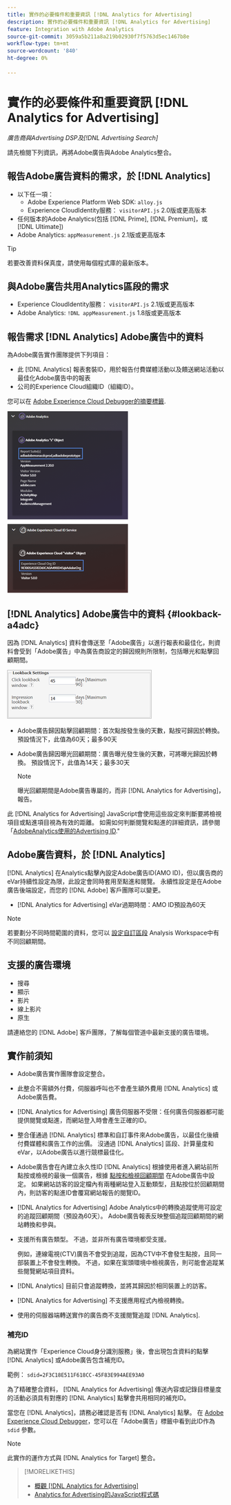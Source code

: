 ```yaml
---
title: 實作的必要條件和重要資訊 [!DNL Analytics for Advertising]
description: 實作的必要條件和重要資訊 [!DNL Analytics for Advertising]
feature: Integration with Adobe Analytics
source-git-commit: 3059a5b211a8a219b02930f7f5763d5ec1467b8e
workflow-type: tm+mt
source-wordcount: '840'
ht-degree: 0%

---
```


# 實作的必要條件和重要資訊 [!DNL Analytics for Advertising]

*廣告商與Advertising DSP及[!DNL Advertising Search]*

請先檢閱下列資訊，再將Adobe廣告與Adobe Analytics整合。

## 報告Adobe廣告資料的需求，於 [!DNL Analytics]

* 以下任一項：
   * Adobe Experience Platform Web SDK: `alloy.js`
   * Experience CloudIdentity服務： `visitorAPI.js` 2.0版或更高版本
* 任何版本的Adobe Analytics(包括 [!DNL Prime], [!DNL Premium]，或 [!DNL Ultimate])
* Adobe Analytics: `appMeasurement.js` 2.1版或更高版本

>[!TIP]
>
>若要改善資料保真度，請使用每個程式庫的最新版本。

## 與Adobe廣告共用Analytics區段的需求

* Experience CloudIdentity服務： `visitorAPI.js` 2.1版或更高版本
* Adobe Analytics: `!DNL appMeasurement.js` 1.8版或更高版本

## 報告需求 [!DNL Analytics] Adobe廣告中的資料

為Adobe廣告實作團隊提供下列項目：

* 此 [!DNL Analytics] 報表套裝ID，用於報告付費媒體活動以及饋送網站活動以最佳化Adobe廣告中的報表
* 公司的Experience Cloud組織ID（組織ID）。

您可以在 [Adobe Experience Cloud Debugger的摘要標籤](https://experienceleague.adobe.com/docs/debugger/using-v2/summary.html).

![Experience Cloud Debugger摘要畫面](/help/integrations/assets/a4adc-debugger-summary.png)

## [!DNL Analytics] Adobe廣告中的資料 {#lookback-a4adc}

因為 [!DNL Analytics] 資料會傳送至「Adobe廣告」以進行報表和最佳化，則資料會受到「Adobe廣告」中為廣告商設定的歸因規則所限制，包括曝光和點擊回顧期間。

![Adobe廣告中的廣告商層級回顧期間設定](/help/integrations/assets/a4adc-lookbacks.png)

* Adobe廣告歸因點擊回顧期間：首次點按發生後的天數，點按可歸因於轉換。 預設情況下，此值為60天；最多90天
* Adobe廣告歸因曝光回顧期間：廣告曝光發生後的天數，可將曝光歸因於轉換。 預設情況下，此值為14天；最多30天

   >[!NOTE]
   >
   > 曝光回顧期間是Adobe廣告專屬的，而非 [!DNL Analytics for Advertising]，報告。

此 [!DNL Analytics for Advertising] JavaScript會使用這些設定來判斷要將檢視項目或點進項目視為有效的距離。 如需如何判斷閱覽和點進的詳細資訊，請參閱「[AdobeAnalytics使用的Advertising ID](ids.md).&quot;

## Adobe廣告資料，於 [!DNL Analytics]

[!DNL Analytics] 在Analytics點擊內設定Adobe廣告ID(AMO ID)，但以廣告商的eVar持續性設定為限，此設定會同時套用至點進和閱覽。 永續性設定是在Adobe廣告後端設定，而您的 [!DNL Adobe] 客戶團隊可以變更。

* [!DNL Analytics for Advertising] eVar過期時間：AMO ID預設為60天

>[!NOTE]
>
>若要劃分不同時間範圍的資料，您可以 [設定自訂區段](https://experienceleague.adobe.com/docs/analytics/components/segmentation/segmentation-workflow/seg-build.html) Analysis Workspace中有不同回顧期間。

## 支援的廣告環境

* 搜尋
* 顯示
* 影片
* 線上影片
* 原生

請連絡您的 [!DNL Adobe] 客戶團隊，了解每個管道中最新支援的廣告環境。

## 實作前須知

* Adobe廣告實作團隊會設定整合。

* 此整合不需額外付費，伺服器呼叫也不會產生額外費用 [!DNL Analytics] 或Adobe廣告費。

* [!DNL Analytics for Advertising] 廣告伺服器不受限：任何廣告伺服器都可能提供閱覽或點進，而網站登入時會產生正確的ID。

* 整合僅通過 [!DNL Analytics] 標準和自訂事件來Adobe廣告，以最佳化後續付費媒體和廣告工作的出價。 沒通過 [!DNL Analytics] 區段、計算量度和eVar，以Adobe廣告以進行競標最佳化。

* Adobe廣告會在內建立永久性ID [!DNL Analytics] 根據使用者進入網站前所點按或檢視的最後一個廣告，根據 [點按和檢視回顧期間](#lookback-a4adc) 在Adobe廣告中設定。 如果網站訪客的設定檔內有兩種網站登入互動類型，且點按位於回顧期間內，則訪客的點進ID會覆寫網站報告的閱覽ID。

* [!DNL Analytics for Advertising] Adobe Analytics中的轉換追蹤使用可設定的追蹤回顧期間（預設為60天）。 Adobe廣告報表反映整個追蹤回顧期間的網站轉換和參與。

* 支援所有廣告類型。 不過，並非所有廣告環境都受支援。

   例如，連線電視(CTV)廣告不會受到追蹤，因為CTV中不會發生點按，且同一部裝置上不會發生轉換。 不過，如果在案頭環境中檢視廣告，則可能會追蹤某些閱覽網站項目資料。

* [!DNL Analytics] 目前只會追蹤轉換，並將其歸因於相同裝置上的訪客。

* [!DNL Analytics for Advertising] 不支援應用程式內檢視轉換。

* 使用的伺服器端轉送實作的廣告商不支援閱覽追蹤 [!DNL Analytics].

### 補充ID

為網站實作「Experience Cloud身分識別服務」後，會出現包含資料的點擊 [!DNL Analytics] 或Adobe廣告包含補充ID。

範例： `sdid=2F3C18E511F618CC-45F83E994AEE93A0`

為了精確整合資料， [!DNL Analytics for Advertising] 傳送內容或記錄目標量度的活動必須具有對應的 [!DNL Analytics] 點擊會共用相同的補充ID。

當您在 [!DNL Analytics]，請務必確認是否有 [!DNL Analytics] 點擊。 在 [Adobe Experience Cloud Debugger](https://experienceleague.adobe.com/docs/debugger/using-v2/summary.html)，您可以在「Adobe廣告」標籤中看到此ID作為 `sdid` 參數。

>[!NOTE]
>
> 此實作的運作方式與 [!DNL Analytics for Target] 整合。

>[!MORELIKETHIS]
>
>* [概觀 [!DNL Analytics for Advertising]](overview.md)
>* [Analytics for Advertising的JavaScript程式碼](/help/integrations/analytics/javascript.md)

